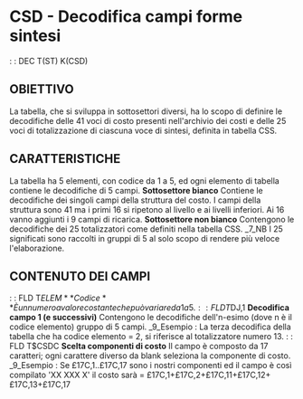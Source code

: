 # CSD - Decodifica campi forme sintesi
 :  : DEC T(ST) K(CSD)
## OBIETTIVO
La tabella, che si sviluppa in sottosettori diversi, ha lo scopo di definire le decodifiche delle 41 voci di costo presenti nell'archivio dei costi e delle 25 voci di totalizzazione di ciascuna voce di sintesi, definita in tabella CSS.
## CARATTERISTICHE
La tabella ha 5 elementi, con codice da 1 a 5, ed ogni elemento di tabella contiene le decodifiche di 5 campi.
__Sottosettore bianco__
Contiene le decodifiche dei singoli campi della struttura del costo. I campi della struttura sono 41 ma i primi 16 si ripetono al livello e ai livelli inferiori. Ai 16 vanno aggiunti i 9 campi di ricarica.
__Sottosettore non bianco__
Contengono le decodifiche dei 25 totalizzatori come definiti nella tabella CSS.
_7_NB  I 25 significati sono raccolti in gruppi di 5 al solo scopo di rendere più veloce l'elaborazione.
## CONTENUTO DEI CAMPI
 :  : FLD T$ELEM **Codice**
È un numero a valore costante che può variare da 1 a 5.
 :  : FLD T$DJ,1 **Decodifica campo 1 (e successivi)**
Contengono le decodifiche dell'n-esimo (dove n è il codice elemento) gruppo di 5 campi.
_9_Esempio : 
La terza decodifica della tabella che ha codice elemento = 2, si riferisce al totalizzatore numero 13.
 :  : FLD T$CSDC **Scelta componenti di costo**
Il campo è composto da 17 caratteri; ogni carattere diverso da blank seleziona la componente di costo.
_9_Esempio : 
Se £17C,1..£17C,17 sono i nostri componenti ed il campo è così compilato 'XX         XXX   X' il costo sarà = £17C,1+£17C,2+£17C,11+£17C,12+£17C,13+£17C,17
